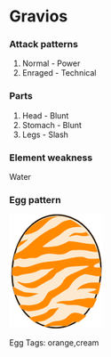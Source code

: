 # Gravios

### Attack patterns
1. Normal - Power
2. Enraged - Technical

### Parts
1. Head - Blunt
2. Stomach - Blunt
3. Legs - Slash

### Element weakness
Water 

### Egg pattern
![image info](../assets/gravios.png)

Egg Tags: orange,cream